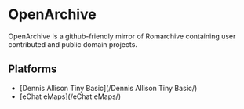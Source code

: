 # OpenArchive

OpenArchive is a github-friendly mirror of Romarchive containing user contributed and public domain projects.

## Platforms
- [Dennis Allison Tiny Basic](/Dennis Allison Tiny Basic/)
- [eChat eMaps](/eChat eMaps/)
